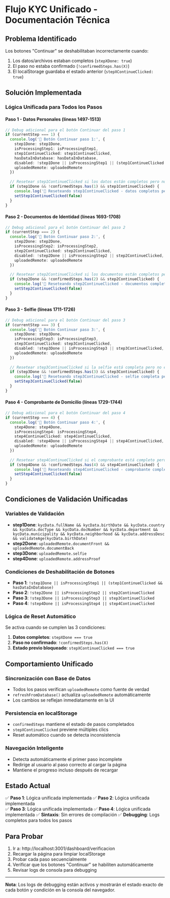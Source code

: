 # Flujo KYC Unificado - Documentación Técnica

## Problema Identificado
Los botones "Continuar" se deshabilitaban incorrectamente cuando:
1. Los datos/archivos estaban completos (`stepXDone: true`)
2. El paso no estaba confirmado (`!confirmedSteps.has(X)`)
3. El localStorage guardaba el estado anterior (`stepXContinueClicked: true`)

## Solución Implementada

### Lógica Unificada para Todos los Pasos

#### Paso 1 - Datos Personales (líneas 1497-1513)
```typescript
// Debug adicional para el botón Continuar del paso 1
if (currentStep === 1) {
  console.log('🔘 Botón Continuar paso 1:', {
    step1Done: step1Done,
    isProcessingStep1: isProcessingStep1,
    step1ContinueClicked: step1ContinueClicked,
    hasDataInDatabase: hasDataInDatabase,
    disabled: !step1Done || isProcessingStep1 || (step1ContinueClicked && hasDataInDatabase),
    uploadedRemote: uploadedRemote
  })
  
  // Resetear step1ContinueClicked si los datos están completos pero no está en confirmedSteps
  if (step1Done && !confirmedSteps.has(1) && step1ContinueClicked) {
    console.log('🔄 Reseteando step1ContinueClicked - datos completos pero paso no confirmado')
    setStep1ContinueClicked(false)
  }
}
```

#### Paso 2 - Documentos de Identidad (líneas 1693-1708)
```typescript
// Debug adicional para el botón Continuar del paso 2
if (currentStep === 2) {
  console.log('🔘 Botón Continuar paso 2:', {
    step2Done: step2Done,
    isProcessingStep2: isProcessingStep2,
    step2ContinueClicked: step2ContinueClicked,
    disabled: !step2Done || isProcessingStep2 || step2ContinueClicked,
    uploadedRemote: uploadedRemote
  })
  
  // Resetear step2ContinueClicked si los documentos están completos pero no está en confirmedSteps
  if (step2Done && !confirmedSteps.has(2) && step2ContinueClicked) {
    console.log('🔄 Reseteando step2ContinueClicked - documentos completos pero paso no confirmado')
    setStep2ContinueClicked(false)
  }
}
```

#### Paso 3 - Selfie (líneas 1711-1726)
```typescript
// Debug adicional para el botón Continuar del paso 3
if (currentStep === 3) {
  console.log('🔘 Botón Continuar paso 3:', {
    step3Done: step3Done,
    isProcessingStep3: isProcessingStep3,
    step3ContinueClicked: step3ContinueClicked,
    disabled: !step3Done || isProcessingStep3 || step3ContinueClicked,
    uploadedRemote: uploadedRemote
  })
  
  // Resetear step3ContinueClicked si la selfie está completa pero no está en confirmedSteps
  if (step3Done && !confirmedSteps.has(3) && step3ContinueClicked) {
    console.log('🔄 Reseteando step3ContinueClicked - selfie completa pero paso no confirmado')
    setStep3ContinueClicked(false)
  }
}
```

#### Paso 4 - Comprobante de Domicilio (líneas 1729-1744)
```typescript
// Debug adicional para el botón Continuar del paso 4
if (currentStep === 4) {
  console.log('🔘 Botón Continuar paso 4:', {
    step4Done: step4Done,
    isProcessingStep4: isProcessingStep4,
    step4ContinueClicked: step4ContinueClicked,
    disabled: !step4Done || isProcessingStep4 || step4ContinueClicked,
    uploadedRemote: uploadedRemote
  })
  
  // Resetear step4ContinueClicked si el comprobante está completo pero no está en confirmedSteps
  if (step4Done && !confirmedSteps.has(4) && step4ContinueClicked) {
    console.log('🔄 Reseteando step4ContinueClicked - comprobante completo pero paso no confirmado')
    setStep4ContinueClicked(false)
  }
}
```

## Condiciones de Validación Unificadas

### Variables de Validación
- **step1Done**: `kycData.fullName && kycData.birthDate && kycData.country && kycData.docType && kycData.docNumber && kycData.department && kycData.municipality && kycData.neighborhood && kycData.addressDesc && validateAge(kycData.birthDate)`
- **step2Done**: `uploadedRemote.documentFront && uploadedRemote.documentBack`
- **step3Done**: `uploadedRemote.selfie`
- **step4Done**: `uploadedRemote.addressProof`

### Condiciones de Deshabilitación de Botones
- **Paso 1**: `!step1Done || isProcessingStep1 || (step1ContinueClicked && hasDataInDatabase)`
- **Paso 2**: `!step2Done || isProcessingStep2 || step2ContinueClicked`
- **Paso 3**: `!step3Done || isProcessingStep3 || step3ContinueClicked`
- **Paso 4**: `!step4Done || isProcessingStep4 || step4ContinueClicked`

### Lógica de Reset Automático
Se activa cuando se cumplen las 3 condiciones:
1. **Datos completos**: `stepXDone === true`
2. **Paso no confirmado**: `!confirmedSteps.has(X)`
3. **Estado previo bloqueado**: `stepXContinueClicked === true`

## Comportamiento Unificado

### Sincronización con Base de Datos
- Todos los pasos verifican `uploadedRemote` como fuente de verdad
- `refreshFromDatabase()` actualiza `uploadedRemote` automáticamente
- Los cambios se reflejan inmediatamente en la UI

### Persistencia en localStorage
- `confirmedSteps` mantiene el estado de pasos completados
- `stepXContinueClicked` previene múltiples clics
- Reset automático cuando se detecta inconsistencia

### Navegación Inteligente
- Detecta automáticamente el primer paso incomplete
- Redirige al usuario al paso correcto al cargar la página
- Mantiene el progreso incluso después de recargar

## Estado Actual
✅ **Paso 1**: Lógica unificada implementada
✅ **Paso 2**: Lógica unificada implementada  
✅ **Paso 3**: Lógica unificada implementada
✅ **Paso 4**: Lógica unificada implementada
✅ **Sintaxis**: Sin errores de compilación
✅ **Debugging**: Logs completos para todos los pasos

## Para Probar
1. Ir a: http://localhost:3001/dashboard/verificacion
2. Recargar la página para limpiar localStorage
3. Probar cada paso secuencialmente
4. Verificar que los botones "Continuar" se habiliten automáticamente
5. Revisar logs de consola para debugging

---

**Nota**: Los logs de debugging están activos y mostrarán el estado exacto de cada botón y condición en la consola del navegador.















